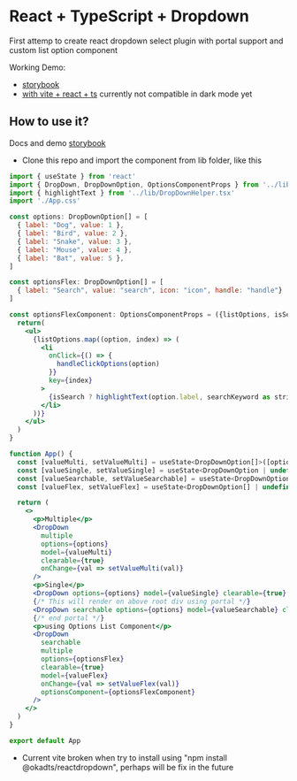 # React + TypeScript + Dropdown

First attemp to create react dropdown select plugin with portal support and custom list option component

Working Demo:

- [storybook](https://reactddstorybook.pages.dev/)
- [with vite + react + ts](https://reactddvite.pages.dev/) currently not compatible in dark mode yet

## How to use it?

Docs and demo [storybook](https://reactddstorybook.pages.dev/)

- Clone this repo and import the component from lib folder, like this

```jsx
import { useState } from 'react'
import { DropDown, DropDownOption, OptionsComponentProps } from '../lib/DropDown.tsx'
import { highlightText } from '../lib/DropDownHelper.tsx'
import './App.css'

const options: DropDownOption[] = [
  { label: "Dog", value: 1 },
  { label: "Bird", value: 2 },
  { label: "Snake", value: 3 },
  { label: "Mouse", value: 4 },
  { label: "Bat", value: 5 },
]

const optionsFlex: DropDownOption[] = [
  { label: "Search", value: "search", icon: "icon", handle: "handle"}
]

const optionsFlexComponent: OptionsComponentProps = ({listOptions, isSearch, searchKeyword, handleClickOptions}) => {
  return(
    <ul>
      {listOptions.map((option, index) => (
        <li
          onClick={() => {
            handleClickOptions(option)
          }}
          key={index}
        >
          {isSearch ? highlightText(option.label, searchKeyword as string) : option.label}
        </li>
      ))}
    </ul>
  )
}

function App() {
  const [valueMulti, setValueMulti] = useState<DropDownOption[]>([options[0]])
  const [valueSingle, setValueSingle] = useState<DropDownOption | undefined>(options[0])
  const [valueSearchable, setValueSearchable] = useState<DropDownOption | undefined>(options[0])
  const [valueFlex, setValueFlex] = useState<DropDownOption[] | undefined>([optionsFlex[0]])

  return (
    <>
      <p>Multiple</p>
      <DropDown
        multiple
        options={options}
        model={valueMulti}
        clearable={true}
        onChange={val => setValueMulti(val)}
      />
      <p>Single</p>
      <DropDown options={options} model={valueSingle} clearable={true} onChange={val => setValueSingle(val)} />
      {/* This will render on above root div using portal */}
      <DropDown searchable options={options} model={valueSearchable} clearable={true} usePortal={true} portalName='portalTest' onChange={val => setValueSearchable(val)} />
      {/* end portal */}
      <p>using Options List Component</p>
      <DropDown
        searchable
        multiple
        options={optionsFlex}
        clearable={true}
        model={valueFlex}
        onChange={val => setValueFlex(val)}
        optionsComponent={optionsFlexComponent}
      />
    </>
  )
}

export default App
```

- Current vite broken when try to install using "npm install @okadts/reactdropdown", perhaps will be fix in the future
